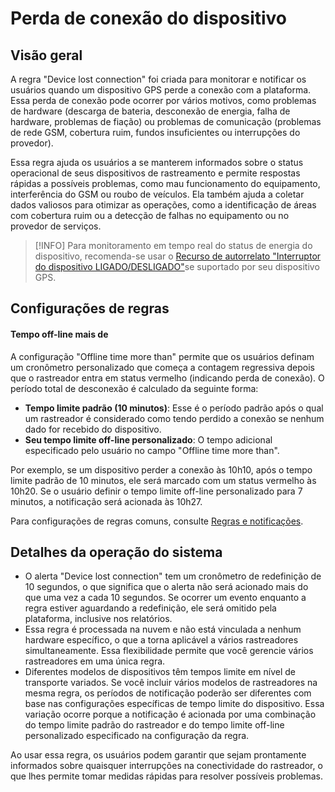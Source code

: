 # Perda de conexão do dispositivo

## Visão geral

A regra "Device lost connection" foi criada para monitorar e notificar os usuários quando um dispositivo GPS perde a conexão com a plataforma. Essa perda de conexão pode ocorrer por vários motivos, como problemas de hardware (descarga de bateria, desconexão de energia, falha de hardware, problemas de fiação) ou problemas de comunicação (problemas de rede GSM, cobertura ruim, fundos insuficientes ou interrupções do provedor).

Essa regra ajuda os usuários a se manterem informados sobre o status operacional de seus dispositivos de rastreamento e permite respostas rápidas a possíveis problemas, como mau funcionamento do equipamento, interferência do GSM ou roubo de veículos. Ela também ajuda a coletar dados valiosos para otimizar as operações, como a identificação de áreas com cobertura ruim ou a detecção de falhas no equipamento ou no provedor de serviços.

> [!INFO]
> Para monitoramento em tempo real do status de energia do dispositivo, recomenda-se usar o [Recurso de autorrelato "Interruptor do dispositivo LIGADO/DESLIGADO"](/wiki/pages/createpage.action?spaceKey=USERDOCSOLD&title=Device%20switched%20ON%20%2F%20OFF)se suportado por seu dispositivo GPS.

## Configurações de regras

#### Tempo off-line mais de

A configuração "Offline time more than" permite que os usuários definam um cronômetro personalizado que começa a contagem regressiva depois que o rastreador entra em status vermelho (indicando perda de conexão). O período total de desconexão é calculado da seguinte forma:

- **Tempo limite padrão (10 minutos)**: Esse é o período padrão após o qual um rastreador é considerado como tendo perdido a conexão se nenhum dado for recebido do dispositivo.
- **Seu tempo limite off-line personalizado**: O tempo adicional especificado pelo usuário no campo "Offline time more than".

Por exemplo, se um dispositivo perder a conexão às 10h10, após o tempo limite padrão de 10 minutos, ele será marcado com um status vermelho às 10h20. Se o usuário definir o tempo limite off-line personalizado para 7 minutos, a notificação será acionada às 10h27.

Para configurações de regras comuns, consulte [Regras e notificações](../../regras-e-notificacoes.md).

## Detalhes da operação do sistema

- O alerta "Device lost connection" tem um cronômetro de redefinição de 10 segundos, o que significa que o alerta não será acionado mais do que uma vez a cada 10 segundos. Se ocorrer um evento enquanto a regra estiver aguardando a redefinição, ele será omitido pela plataforma, inclusive nos relatórios.
- Essa regra é processada na nuvem e não está vinculada a nenhum hardware específico, o que a torna aplicável a vários rastreadores simultaneamente. Essa flexibilidade permite que você gerencie vários rastreadores em uma única regra.
- Diferentes modelos de dispositivos têm tempos limite em nível de transporte variados. Se você incluir vários modelos de rastreadores na mesma regra, os períodos de notificação poderão ser diferentes com base nas configurações específicas de tempo limite do dispositivo. Essa variação ocorre porque a notificação é acionada por uma combinação do tempo limite padrão do rastreador e do tempo limite off-line personalizado especificado na configuração da regra.

Ao usar essa regra, os usuários podem garantir que sejam prontamente informados sobre quaisquer interrupções na conectividade do rastreador, o que lhes permite tomar medidas rápidas para resolver possíveis problemas.
